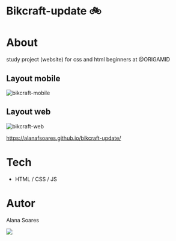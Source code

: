 # Bikcraft-update 🚲

# About

study project (website) for css and html beginners at @ORIGAMID

## Layout mobile
![bikcraft-mobile](https://user-images.githubusercontent.com/68574175/150797035-1c38a439-8d56-4d21-ab11-11bb8a070dab.png)


## Layout web
![bikcraft-web](https://user-images.githubusercontent.com/68574175/150796933-7992a7bb-4481-4adb-9f74-f3ab6341908e.png)

https://alanafsoares.github.io/bikcraft-update/

# Tech
- HTML / CSS / JS 

# Autor 
Alana Soares
<p>
<a href="https://www.linkedin.com/in/alanafsoares/" target="_blank"><img src="https://img.shields.io/badge/-LinkedIn-%230077B5?style=for-the-badge&logo=linkedin&logoColor=white" target="_blank"></a></p>
